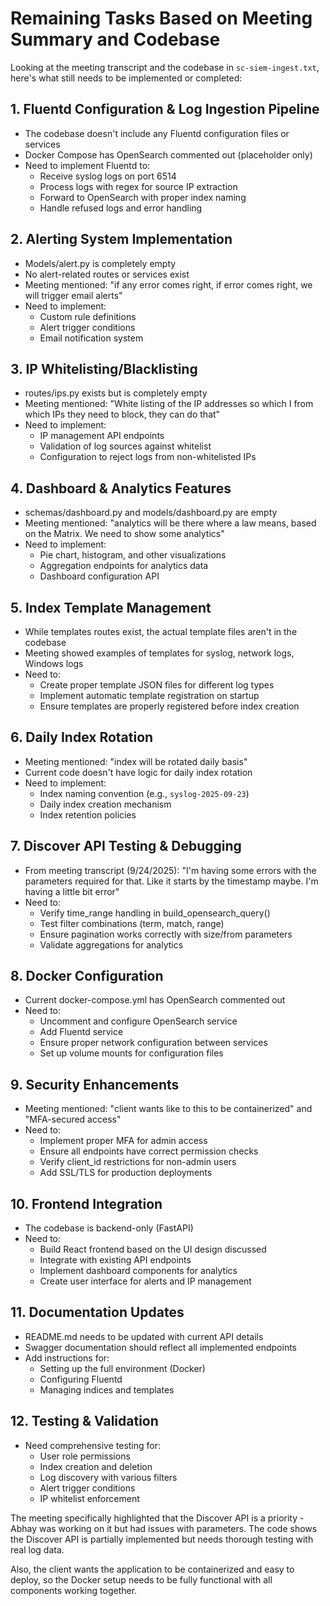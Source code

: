 # Remaining Tasks Based on Meeting Summary and Codebase

Looking at the meeting transcript and the codebase in `sc-siem-ingest.txt`, here's what still needs to be implemented or completed:

## 1. **Fluentd Configuration & Log Ingestion Pipeline**
- The codebase doesn't include any Fluentd configuration files or services
- Docker Compose has OpenSearch commented out (placeholder only)
- Need to implement Fluentd to:
  - Receive syslog logs on port 6514
  - Process logs with regex for source IP extraction
  - Forward to OpenSearch with proper index naming
  - Handle refused logs and error handling

## 2. **Alerting System Implementation**
- Models/alert.py is completely empty
- No alert-related routes or services exist
- Meeting mentioned: "if any error comes right, if error comes right, we will trigger email alerts"
- Need to implement:
  - Custom rule definitions
  - Alert trigger conditions
  - Email notification system

## 3. **IP Whitelisting/Blacklisting**
- routes/ips.py exists but is completely empty
- Meeting mentioned: "White listing of the IP addresses so which I from which IPs they need to block, they can do that"
- Need to implement:
  - IP management API endpoints
  - Validation of log sources against whitelist
  - Configuration to reject logs from non-whitelisted IPs

## 4. **Dashboard & Analytics Features**
- schemas/dashboard.py and models/dashboard.py are empty
- Meeting mentioned: "analytics will be there where a law means, based on the Matrix. We need to show some analytics"
- Need to implement:
  - Pie chart, histogram, and other visualizations
  - Aggregation endpoints for analytics data
  - Dashboard configuration API

## 5. **Index Template Management**
- While templates routes exist, the actual template files aren't in the codebase
- Meeting showed examples of templates for syslog, network logs, Windows logs
- Need to:
  - Create proper template JSON files for different log types
  - Implement automatic template registration on startup
  - Ensure templates are properly registered before index creation

## 6. **Daily Index Rotation**
- Meeting mentioned: "index will be rotated daily basis"
- Current code doesn't have logic for daily index rotation
- Need to implement:
  - Index naming convention (e.g., `syslog-2025-09-23`)
  - Daily index creation mechanism
  - Index retention policies

## 7. **Discover API Testing & Debugging**
- From meeting transcript (9/24/2025): "I'm having some errors with the parameters required for that. Like it starts by the timestamp maybe. I'm having a little bit error"
- Need to:
  - Verify time_range handling in build_opensearch_query()
  - Test filter combinations (term, match, range)
  - Ensure pagination works correctly with size/from parameters
  - Validate aggregations for analytics

## 8. **Docker Configuration**
- Current docker-compose.yml has OpenSearch commented out
- Need to:
  - Uncomment and configure OpenSearch service
  - Add Fluentd service
  - Ensure proper network configuration between services
  - Set up volume mounts for configuration files

## 9. **Security Enhancements**
- Meeting mentioned: "client wants like to this to be containerized" and "MFA-secured access"
- Need to:
  - Implement proper MFA for admin access
  - Ensure all endpoints have correct permission checks
  - Verify client_id restrictions for non-admin users
  - Add SSL/TLS for production deployments

## 10. **Frontend Integration**
- The codebase is backend-only (FastAPI)
- Need to:
  - Build React frontend based on the UI design discussed
  - Integrate with existing API endpoints
  - Implement dashboard components for analytics
  - Create user interface for alerts and IP management

## 11. **Documentation Updates**
- README.md needs to be updated with current API details
- Swagger documentation should reflect all implemented endpoints
- Add instructions for:
  - Setting up the full environment (Docker)
  - Configuring Fluentd
  - Managing indices and templates

## 12. **Testing & Validation**
- Need comprehensive testing for:
  - User role permissions
  - Index creation and deletion
  - Log discovery with various filters
  - Alert trigger conditions
  - IP whitelist enforcement

The meeting specifically highlighted that the Discover API is a priority - Abhay was working on it but had issues with parameters. The code shows the Discover API is partially implemented but needs thorough testing with real log data.

Also, the client wants the application to be containerized and easy to deploy, so the Docker setup needs to be fully functional with all components working together.